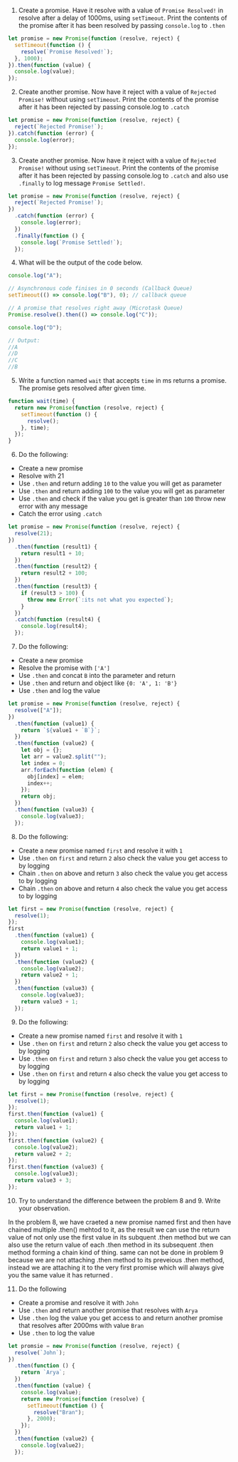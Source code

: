 1. Create a promise. Have it resolve with a value of `Promise Resolved!` in resolve after a delay of 1000ms, using `setTimeout`. Print the contents of the promise after it has been resolved by passing `console.log` to `.then`

```js
let promise = new Promise(function (resolve, reject) {
  setTimeout(function () {
    resolve(`Promise Resolved!`);
  }, 1000);
}).then(function (value) {
  console.log(value);
});
```

2. Create another promise. Now have it reject with a value of `Rejected Promise!` without using `setTimeout`. Print the contents of the promise after it has been rejected by passing console.log to `.catch`

```js
let promise = new Promise(function (resolve, reject) {
  reject(`Rejected Promise!`);
}).catch(function (error) {
  console.log(error);
});
```

3. Create another promise. Now have it reject with a value of `Rejected Promise!` without using `setTimeout`. Print the contents of the promise after it has been rejected by passing console.log to `.catch` and also use `.finally` to log message `Promise Settled!`.

```js
let promise = new Promise(function (resolve, reject) {
  reject(`Rejected Promise!`);
})
  .catch(function (error) {
    console.log(error);
  })
  .finally(function () {
    console.log(`Promise Settled!`);
  });
```

4. What will be the output of the code below.

```js
console.log("A");

// Asynchronous code finises in 0 seconds (Callback Queue)
setTimeout(() => console.log("B"), 0); // callback queue

// A promise that resolves right away (Microtask Queue)
Promise.resolve().then(() => console.log("C"));

console.log("D");

// Output:
//A
//D
//C
//B
```

5. Write a function named `wait` that accepts `time` in ms returns a promise. The promise gets resolved after given time.

```js
function wait(time) {
  return new Promise(function (resolve, reject) {
    setTimeout(function () {
      resolve();
    }, time);
  });
}
```

6. Do the following:

- Create a new promise
- Resolve with 21
- Use `.then` and return adding `10` to the value you will get as parameter
- Use `.then` and return adding `100` to the value you will get as parameter
- Use `.then` and check if the value you get is greater than `100` throw new error with any message
- Catch the error using `.catch`

```js
let promise = new Promise(function (resolve, reject) {
  resolve(21);
})
  .then(function (result1) {
    return result1 + 10;
  })
  .then(function (result2) {
    return result2 + 100;
  })
  .then(function (result3) {
    if (result3 > 100) {
      throw new Error(`:its not what you expected`);
    }
  })
  .catch(function (result4) {
    console.log(result4);
  });
```

7. Do the following:

- Create a new promise
- Resolve the promise with `['A']`
- Use `.then` and concat `B` into the parameter and return
- Use `.then` and return and object like `{0: 'A', 1: 'B'}`
- Use `.then` and log the value

```js
let promise = new Promise(function (resolve, reject) {
  resolve(["A"]);
})
  .then(function (value1) {
    return `${value1 + `B`}`;
  })
  .then(function (value2) {
    let obj = {};
    let arr = value2.split("");
    let index = 0;
    arr.forEach(function (elem) {
      obj[index] = elem;
      index++;
    });
    return obj;
  })
  .then(function (value3) {
    console.log(value3);
  });
```

8. Do the following:

- Create a new promise named `first` and resolve it with `1`
- Use `.then` on `first` and return `2` also check the value you get access to by logging
- Chain `.then` on above and return `3` also check the value you get access to by logging
- Chain `.then` on above and return `4` also check the value you get access to by logging

```js
let first = new Promise(function (resolve, reject) {
  resolve(1);
});
first
  .then(function (value1) {
    console.log(value1);
    return value1 + 1;
  })
  .then(function (value2) {
    console.log(value2);
    return value2 + 1;
  })
  .then(function (value3) {
    console.log(value3);
    return value3 + 1;
  });
```

9. Do the following:

- Create a new promise named `first` and resolve it with `1`
- Use `.then` on `first` and return `2` also check the value you get access to by logging
- Use `.then` on `first` and return `3` also check the value you get access to by logging
- Use `.then` on `first` and return `4` also check the value you get access to by logging

```js
let first = new Promise(function (resolve, reject) {
  resolve(1);
});
first.then(function (value1) {
  console.log(value1);
  return value1 + 1;
});
first.then(function (value2) {
  console.log(value2);
  return value2 + 2;
});
first.then(function (value3) {
  console.log(value3);
  return value3 + 3;
});
```

10. Try to understand the difference between the problem 8 and 9. Write your observation.

In the problem 8, we have craeted a new promise named first and then have chained multiple
.then() mehtod to it, as the result we can use the return value of not only use the first value in its subquent .then method but we can also use the return value of each .then method in its subsequent .then method forming a chain kind of thing.
same can not be done in problem 9 because we are not attaching .then method to its preveious .then method, instead we are attaching it to the very first promise which will always give you the same value it has returned .

11. Do the following

- Create a promise and resolve it with `John`
- Use `.then` and return another promise that resolves with `Arya`
- Use `.then` log the value you get access to and return another promise that resolves after 2000ms with value `Bran`
- Use `.then` to log the value

```js
let promsie = new Promise(function (resolve, reject) {
  resolve(`John`);
})
  .then(function () {
    return `Arya`;
  })
  .then(function (value) {
    console.log(value);
    return new Promise(function (resolve) {
      setTimeout(function () {
        resolve("Bran");
      }, 2000);
    });
  })
  .then(function (value2) {
    console.log(value2);
  });
```
